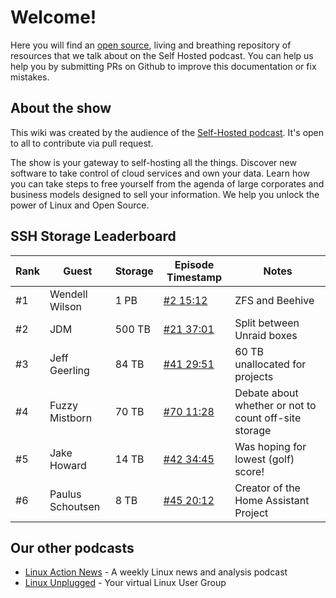 # Welcome!

Here you will find an [open source](https://github.com/selfhostedshow/wiki), living and breathing repository of resources that we talk about on the Self Hosted podcast. You can help us help you by submitting PRs on Github to improve this documentation or fix mistakes.

## About the show

This wiki was created by the audience of the [Self-Hosted podcast](https://selfhosted.show). It's open to all to contribute via pull request.

The show is your gateway to self-hosting all the things. Discover new software to take control of cloud services and own your data. Learn how you can take steps to free yourself from the agenda of large corporates and business models designed to sell your information. We help you unlock the power of Linux and Open Source.

## SSH Storage Leaderboard

| Rank | Guest            | Storage | Episode Timestamp                       | Notes                                                 |
| ---- | ---------------- | ------- | --------------------------------------- | ----------------------------------------------------- |
| #1   | Wendell Wilson   | 1 PB    | [#2 15:12](https://selfhosted.show/2)   | ZFS and Beehive                                       |
| #2   | JDM              | 500 TB  | [#21 37:01](https://selfhosted.show/21) | Split between Unraid boxes                            |
| #3   | Jeff Geerling    | 84 TB   | [#41 29:51](https://selfhosted.show/41) | 60 TB unallocated for projects                        |
| #4   | Fuzzy Mistborn   | 70 TB   | [#70 11:28](https://selfhosted.show/70) | Debate about whether or not to count off-site storage |
| #5   | Jake Howard      | 14 TB   | [#42 34:45](https://selfhosted.show/42) | Was hoping for lowest (golf) score!                   |
| #6   | Paulus Schoutsen | 8 TB    | [#45 20:12](https://selfhosted.show/45) | Creator of the Home Assistant Project                 |

## Our other podcasts

* [Linux Action News](https://linuxactionnews.com/) - A weekly Linux news and analysis podcast
* [Linux Unplugged](http://linuxunplugged.com/) - Your virtual Linux User Group
